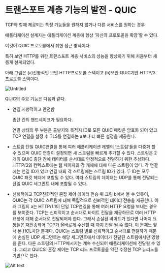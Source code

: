 # 트랜스포트 계층 기능의 발전 - QUIC

TCP와 함께 제공되는 특정 기능들을 원하지 않거나 다른 서비스를 원하는 경우

애플리케이션 설계자는 애플리케이션 계층에 항상 ‘자신의 프로토콜을 확장’할 수 있다.

이것이 QUIC 프로토콜에서 취한 접근 방식이다.

특히 보안 HTTP를 위한 트랜스포트 계층 서비스의 성능을 향상하기 위해 처음부터 새롭게 설계되었다.

아래 그림은 (a)전통적인 보안 HTTP프로토콜 스택이고 (b)보안 QUIC기반 HTTP/3 프로토콜 스택이다.

![Untitled](https://user-images.githubusercontent.com/86337233/211638914-123c4f6e-d1ce-4ec3-a88c-66785ab4a046.png)

QUIC의 주요 기능은 다음과 같다.

- 연결 지향적이고 안전함

  종단 간의 핸드셰이크가 필요하다.

  연결 상태의 두 부분은 출발지와 목적지 ID로 모든 QUIC 패킷은 암호화 되어 있고 TCP 연결을 설정 후 TLS를 연결하는 a보다 더 빠른 설정을 제공한다.

- 스트림
  단일 QUIC연결을 통해 여러 애플리케이션 레벨의 ‘스트림’들을 다중화 할 수 있으며
  QUIC 연결이 설정되면 새 스트림을 빠르게 추가할 수 있다.
  스트림은 2개의 QUIC 종단 간에 데이터를 순서대로 안정적으로 전달하기 위한 추상화다.
  HTTP/3의 컨텍스트에는 웹 페이지의 각 개체에 대해 다른 스트림이 있다.
  각 연결에는 연결 ID가 있고 연결 내의 각 스트림에는 스트림 ID가 있다.
  두 ID는 모두 QUIC 패킷 헤더에 포함될 수 있다.
  여러 스트림의 데이터는 UDP를 통해 전달되는 단일 QUIC 세그먼트 내에 포함될 수 있다.
- 신뢰적이고 TCP친화적인 혼잡 제어 데이터 전송
  위 그림 b에서 볼 수 있듯이, QUIC는 각 QUIC 스트림에 대해 독립적으로 신뢰적인 데이터 전송을 제공한다.
  아래 그림의 a는 HTTP/1.1이 단일 TCP연결을 통해 여러 HTTP 요청을 보내는 경우를 보여준다.
  TCP는 신뢰적이고 순서대로 바이트 전달을 제공하므로 여러 HTTP 요청에 대해 순서대로 전달되어야 한다.
  그래서 손실된 바이트가 있다면 나머지 요청들은 재전송되어 TCP가 올바르게 수신할 때 까지 전달 될 수 없다.
  이 문제느 앞서 본 HOL차단 문제다.
  QUIC는 스트림 별로 신뢰적이고 순서대로 전달하기 때문에 손실된 UDP 세그먼트는 해당 세그먼트에서 데이터가 전달된 스트림에서만 영향을 준다.
  다른 스트림의 HTTP메시지는 계속 수신되어 애플리케이션에 전달될 수 있다.
  그리고 QUIC의 혼잡 제어는 TCP 리노 프로토콜을 약간 수정한 TCP 뉴리노를 기반으로 한다.

![Alt text](<../QUIC 마지막 그림.jpg>)

